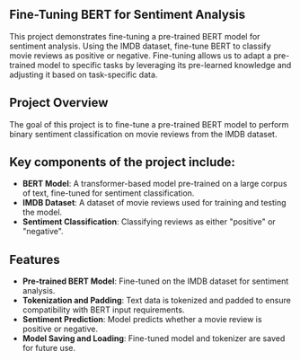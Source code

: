 ## Fine-Tuning BERT for Sentiment Analysis

This project demonstrates fine-tuning a pre-trained BERT model for sentiment analysis. Using the IMDB dataset, fine-tune BERT to classify movie reviews as positive or negative. Fine-tuning allows us to adapt a pre-trained model to specific tasks by leveraging its pre-learned knowledge and adjusting it based on task-specific data.

## Project Overview

The goal of this project is to fine-tune a pre-trained BERT model to perform binary sentiment classification on movie reviews from the IMDB dataset.

## Key components of the project include:
- **BERT Model**: A transformer-based model pre-trained on a large corpus of text, fine-tuned for sentiment classification.
- **IMDB Dataset**: A dataset of movie reviews used for training and testing the model.
- **Sentiment Classification**: Classifying reviews as either "positive" or "negative".

## Features
- **Pre-trained BERT Model**: Fine-tuned on the IMDB dataset for sentiment analysis.
- **Tokenization and Padding**: Text data is tokenized and padded to ensure compatibility with BERT input requirements.
- **Sentiment Prediction**: Model predicts whether a movie review is positive or negative.
- **Model Saving and Loading**: Fine-tuned model and tokenizer are saved for future use.

